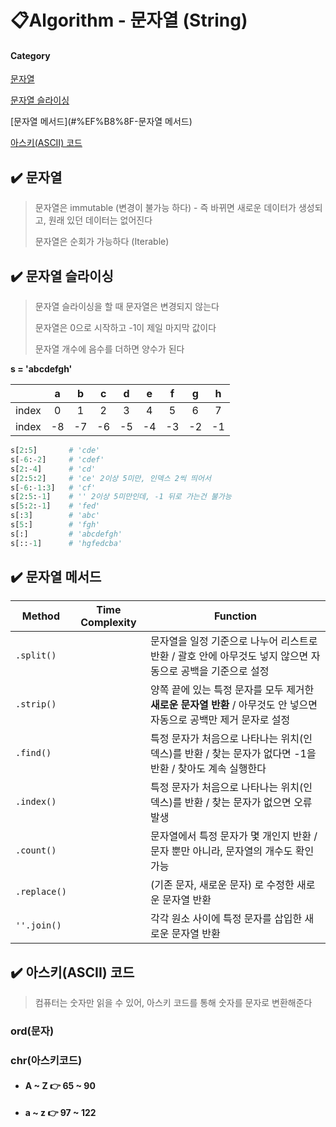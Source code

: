 # 📋Algorithm - 문자열 (String)

#### Category

[문자열](#%EF%B8%8F-문자열)

[문자열 슬라이싱](#%EF%B8%8F-문자열-슬라이싱)

[문자열 메서드](#%EF%B8%8F-문자열 메서드)

[아스키(ASCII) 코드](#%EF%B8%8F-아스키-ASCII-코드)



## ✔️ 문자열

> 문자열은 immutable (변경이 불가능 하다) - 즉 바뀌면 새로운 데이터가 생성되고, 원래 있던 데이터는 없어진다
>
> 문자열은 순회가 가능하다 (Iterable)



## ✔️ 문자열 슬라이싱

> 문자열 슬라이싱을 할 때 문자열은 변경되지 않는다
>
> 문자열은 0으로 시작하고 -1이 제일 마지막 값이다
>
> 문자열 개수에 음수를 더하면 양수가 된다

**s = 'abcdefgh'**

|       |  a   |  b   |  c   |  d   |  e   |  f   |  g   |  h   |
| :---: | :--: | :--: | :--: | :--: | :--: | :--: | :--: | :--: |
| index |  0   |  1   |  2   |  3   |  4   |  5   |  6   |  7   |
| index |  -8  |  -7  |  -6  |  -5  |  -4  |  -3  |  -2  |  -1  |

```python
s[2:5] 		 # 'cde'
s[-6:-2] 	 # 'cdef'
s[2:-4] 	 # 'cd'
s[2:5:2]	 # 'ce' 2이상 5미만, 인덱스 2씩 띄어서
s[-6:-1:3]	 # 'cf'
s[2:5:-1]	 # '' 2이상 5미만인데, -1 뒤로 가는건 불가능
s[5:2:-1]	 # 'fed'
s[:3]		 # 'abc'
s[5:]		 # 'fgh'
s[:]		 # 'abcdefgh'
s[::-1]		 # 'hgfedcba'
```



## ✔️ 문자열 메서드

| Method       | Time Complexity | Function                                                     |
| ------------ | --------------- | ------------------------------------------------------------ |
| `.split()`   |                 | 문자열을 일정 기준으로 나누어 리스트로 반환 / 괄호 안에 아무것도 넣지 않으면 자동으로 공백을 기준으로 설정 |
| `.strip()`   |                 | 양쪽 끝에 있는 특정 문자를 모두 제거한 **새로운 문자열 반환** / 아무것도 안 넣으면 자동으로 공백만 제거 문자로 설정 |
| `.find()`    |                 | 특정 문자가 처음으로 나타나는 위치(인덱스)를 반환 / 찾는 문자가 없다면 -1을 반환 / 찾아도 계속 실행한다 |
| `.index()`   |                 | 특정 문자가 처음으로 나타나는 위치(인덱스)를 반환 / 찾는 문자가 없으면 오류 발생 |
| `.count()`   |                 | 문자열에서 특정 문자가 몇 개인지 반환 / 문자 뿐만 아니라, 문자열의 개수도 확인 가능 |
| `.replace()` |                 | (기존 문자, 새로운 문자) 로 수정한 새로운 문자열 반환        |
| `''.join()`  |                 | 각각 원소 사이에 특정 문자를 삽입한 새로운 문자열 반환       |



## ✔️ 아스키(ASCII) 코드

> 컴퓨터는 숫자만 읽을 수 있어, 아스키 코드를 통해 숫자를 문자로 변환해준다

### ord(문자)

### chr(아스키코드)

- #### A ~ Z     👉    65 ~ 90

- #### a ~ z      👉    97 ~ 122



